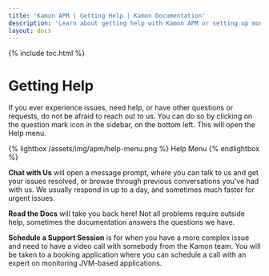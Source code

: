 ```yaml
---
title: 'Kamon APM | Getting Help | Kamon Documentation'
description: 'Learn about getting help with Kamon APM or setting up monitoring and instrumentation in your application'
layout: docs
---
```


{% include toc.html %}

Getting Help
=============

If you ever experience issues, need help, or have other questions or requests, do not be afraid to reach out to us. You can do so by clicking on the question mark icon in the sidebar, on the bottom left. This will open the Help menu.

{% lightbox /assets/img/apm/help-menu.png %}
Help Menu
{% endlightbox %}

**Chat with Us** will open a message prompt, where you can talk to us and get your issues resolved, or browse through previous conversations you've had with us. We usually respond in up to a day, and sometimes much faster for urgent issues.

**Read the Docs** will take you back here! Not all problems require outside help, sometimes the documentation answers the questions we have.

**Schedule a Support Session** is for when you have a more complex issue and need to have a video call with somebody from the Kamon team. You will be taken to a booking application where you can schedule a call with an expert on monitoring JVM-based applications.
